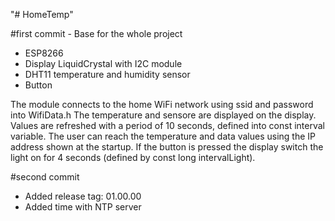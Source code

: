 "# HomeTemp" 

#first commit - Base for the whole project
 - ESP8266
 - Display LiquidCrystal with I2C module
 - DHT11 temperature and humidity sensor
 - Button

 The module connects to the home WiFi network using ssid and password into WifiData.h
 The temperature and sensore are displayed on the display. Values are refreshed with a period of 
 10 seconds, defined into const interval variable.
 The user can reach the temperature and data values using the IP address shown at the startup.
 If the button is pressed the display switch the light on for 4 seconds (defined by const long intervalLight).

#second commit
 - Added release tag: 01.00.00
 - Added time with NTP server
